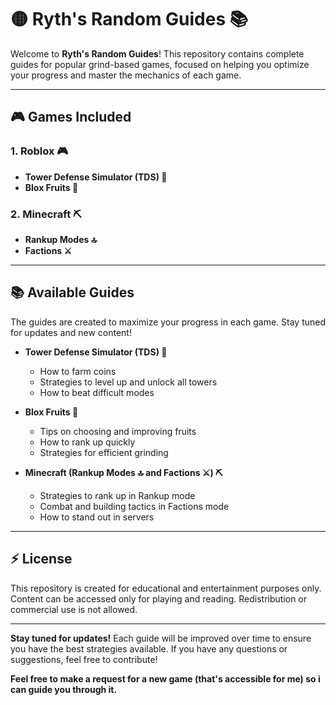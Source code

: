 # 🟡 **Ryth's Random Guides** 📚

Welcome to **Ryth's Random Guides**! This repository contains complete guides for popular grind-based games, focused on helping you optimize your progress and master the mechanics of each game.

---

## 🎮 **Games Included**

### **1. Roblox** 🎮
- **Tower Defense Simulator (TDS) 🏰**
- **Blox Fruits 🍊**

### **2. Minecraft** ⛏️
- **Rankup Modes 🔝**
- **Factions ⚔️**

---

## 📚 **Available Guides**
The guides are created to maximize your progress in each game. Stay tuned for updates and new content!

- **Tower Defense Simulator (TDS) 🏰**
  - How to farm coins
  - Strategies to level up and unlock all towers
  - How to beat difficult modes

- **Blox Fruits 🍊**
  - Tips on choosing and improving fruits
  - How to rank up quickly
  - Strategies for efficient grinding

- **Minecraft (Rankup Modes 🔝 and Factions ⚔️) ⛏️**
  - Strategies to rank up in Rankup mode
  - Combat and building tactics in Factions mode
  - How to stand out in servers

---

## ⚡ **License**
This repository is created for educational and entertainment purposes only. Content can be accessed only for playing and reading. Redistribution or commercial use is not allowed.

---

**Stay tuned for updates!** Each guide will be improved over time to ensure you have the best strategies available. If you have any questions or suggestions, feel free to contribute!

**Feel free to make a request for a new game (that's accessible for me) so i can guide you through it.**
